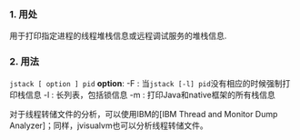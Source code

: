 ### 1. 用处
用于打印指定进程的线程堆栈信息或远程调试服务的堆栈信息.

### 2. 用法
`jstack [ option ] pid`
**option**:
-F : 当`jstack [-l] pid`没有相应的时候强制打印栈信息
-l : 长列表，包括锁信息
-m : 打印Java和native框架的所有栈信息

对于线程转储文件的分析，可以使用IBM的[IBM Thread and Monitor Dump Analyzer]；同样，jvisualvm也可以分析线程转储文件。


